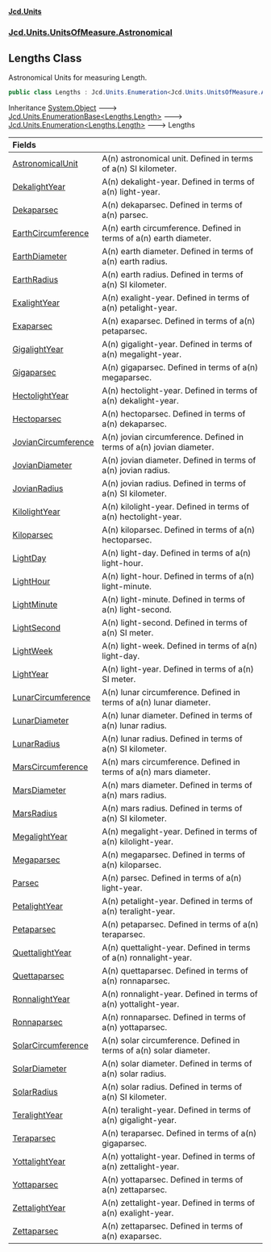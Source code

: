 #### [Jcd.Units](index.md 'index')
### [Jcd.Units.UnitsOfMeasure.Astronomical](Jcd.Units.UnitsOfMeasure.Astronomical.md 'Jcd.Units.UnitsOfMeasure.Astronomical')

## Lengths Class

Astronomical Units for measuring Length.

```csharp
public class Lengths : Jcd.Units.Enumeration<Jcd.Units.UnitsOfMeasure.Astronomical.Lengths, Jcd.Units.UnitTypes.Length>
```

Inheritance [System.Object](https://docs.microsoft.com/en-us/dotnet/api/System.Object 'System.Object') &#129106; [Jcd.Units.EnumerationBase&lt;](Jcd.Units.EnumerationBase_TEnumeration,T_.md 'Jcd.Units.EnumerationBase<TEnumeration,T>')[Lengths](Jcd.Units.UnitsOfMeasure.Astronomical.Lengths.md 'Jcd.Units.UnitsOfMeasure.Astronomical.Lengths')[,](Jcd.Units.EnumerationBase_TEnumeration,T_.md 'Jcd.Units.EnumerationBase<TEnumeration,T>')[Length](Jcd.Units.UnitTypes.Length.md 'Jcd.Units.UnitTypes.Length')[&gt;](Jcd.Units.EnumerationBase_TEnumeration,T_.md 'Jcd.Units.EnumerationBase<TEnumeration,T>') &#129106; [Jcd.Units.Enumeration&lt;](Jcd.Units.Enumeration_TEnumeration,T_.md 'Jcd.Units.Enumeration<TEnumeration,T>')[Lengths](Jcd.Units.UnitsOfMeasure.Astronomical.Lengths.md 'Jcd.Units.UnitsOfMeasure.Astronomical.Lengths')[,](Jcd.Units.Enumeration_TEnumeration,T_.md 'Jcd.Units.Enumeration<TEnumeration,T>')[Length](Jcd.Units.UnitTypes.Length.md 'Jcd.Units.UnitTypes.Length')[&gt;](Jcd.Units.Enumeration_TEnumeration,T_.md 'Jcd.Units.Enumeration<TEnumeration,T>') &#129106; Lengths

| Fields | |
| :--- | :--- |
| [AstronomicalUnit](Jcd.Units.UnitsOfMeasure.Astronomical.Lengths.AstronomicalUnit.md 'Jcd.Units.UnitsOfMeasure.Astronomical.Lengths.AstronomicalUnit') | A(n) astronomical unit. Defined in terms of a(n) SI kilometer. |
| [DekalightYear](Jcd.Units.UnitsOfMeasure.Astronomical.Lengths.DekalightYear.md 'Jcd.Units.UnitsOfMeasure.Astronomical.Lengths.DekalightYear') | A(n) dekalight-year. Defined in terms of a(n) light-year. |
| [Dekaparsec](Jcd.Units.UnitsOfMeasure.Astronomical.Lengths.Dekaparsec.md 'Jcd.Units.UnitsOfMeasure.Astronomical.Lengths.Dekaparsec') | A(n) dekaparsec. Defined in terms of a(n) parsec. |
| [EarthCircumference](Jcd.Units.UnitsOfMeasure.Astronomical.Lengths.EarthCircumference.md 'Jcd.Units.UnitsOfMeasure.Astronomical.Lengths.EarthCircumference') | A(n) earth circumference. Defined in terms of a(n) earth diameter. |
| [EarthDiameter](Jcd.Units.UnitsOfMeasure.Astronomical.Lengths.EarthDiameter.md 'Jcd.Units.UnitsOfMeasure.Astronomical.Lengths.EarthDiameter') | A(n) earth diameter. Defined in terms of a(n) earth radius. |
| [EarthRadius](Jcd.Units.UnitsOfMeasure.Astronomical.Lengths.EarthRadius.md 'Jcd.Units.UnitsOfMeasure.Astronomical.Lengths.EarthRadius') | A(n) earth radius. Defined in terms of a(n) SI kilometer. |
| [ExalightYear](Jcd.Units.UnitsOfMeasure.Astronomical.Lengths.ExalightYear.md 'Jcd.Units.UnitsOfMeasure.Astronomical.Lengths.ExalightYear') | A(n) exalight-year. Defined in terms of a(n) petalight-year. |
| [Exaparsec](Jcd.Units.UnitsOfMeasure.Astronomical.Lengths.Exaparsec.md 'Jcd.Units.UnitsOfMeasure.Astronomical.Lengths.Exaparsec') | A(n) exaparsec. Defined in terms of a(n) petaparsec. |
| [GigalightYear](Jcd.Units.UnitsOfMeasure.Astronomical.Lengths.GigalightYear.md 'Jcd.Units.UnitsOfMeasure.Astronomical.Lengths.GigalightYear') | A(n) gigalight-year. Defined in terms of a(n) megalight-year. |
| [Gigaparsec](Jcd.Units.UnitsOfMeasure.Astronomical.Lengths.Gigaparsec.md 'Jcd.Units.UnitsOfMeasure.Astronomical.Lengths.Gigaparsec') | A(n) gigaparsec. Defined in terms of a(n) megaparsec. |
| [HectolightYear](Jcd.Units.UnitsOfMeasure.Astronomical.Lengths.HectolightYear.md 'Jcd.Units.UnitsOfMeasure.Astronomical.Lengths.HectolightYear') | A(n) hectolight-year. Defined in terms of a(n) dekalight-year. |
| [Hectoparsec](Jcd.Units.UnitsOfMeasure.Astronomical.Lengths.Hectoparsec.md 'Jcd.Units.UnitsOfMeasure.Astronomical.Lengths.Hectoparsec') | A(n) hectoparsec. Defined in terms of a(n) dekaparsec. |
| [JovianCircumference](Jcd.Units.UnitsOfMeasure.Astronomical.Lengths.JovianCircumference.md 'Jcd.Units.UnitsOfMeasure.Astronomical.Lengths.JovianCircumference') | A(n) jovian circumference. Defined in terms of a(n) jovian diameter. |
| [JovianDiameter](Jcd.Units.UnitsOfMeasure.Astronomical.Lengths.JovianDiameter.md 'Jcd.Units.UnitsOfMeasure.Astronomical.Lengths.JovianDiameter') | A(n) jovian diameter. Defined in terms of a(n) jovian radius. |
| [JovianRadius](Jcd.Units.UnitsOfMeasure.Astronomical.Lengths.JovianRadius.md 'Jcd.Units.UnitsOfMeasure.Astronomical.Lengths.JovianRadius') | A(n) jovian radius. Defined in terms of a(n) SI kilometer. |
| [KilolightYear](Jcd.Units.UnitsOfMeasure.Astronomical.Lengths.KilolightYear.md 'Jcd.Units.UnitsOfMeasure.Astronomical.Lengths.KilolightYear') | A(n) kilolight-year. Defined in terms of a(n) hectolight-year. |
| [Kiloparsec](Jcd.Units.UnitsOfMeasure.Astronomical.Lengths.Kiloparsec.md 'Jcd.Units.UnitsOfMeasure.Astronomical.Lengths.Kiloparsec') | A(n) kiloparsec. Defined in terms of a(n) hectoparsec. |
| [LightDay](Jcd.Units.UnitsOfMeasure.Astronomical.Lengths.LightDay.md 'Jcd.Units.UnitsOfMeasure.Astronomical.Lengths.LightDay') | A(n) light-day. Defined in terms of a(n) light-hour. |
| [LightHour](Jcd.Units.UnitsOfMeasure.Astronomical.Lengths.LightHour.md 'Jcd.Units.UnitsOfMeasure.Astronomical.Lengths.LightHour') | A(n) light-hour. Defined in terms of a(n) light-minute. |
| [LightMinute](Jcd.Units.UnitsOfMeasure.Astronomical.Lengths.LightMinute.md 'Jcd.Units.UnitsOfMeasure.Astronomical.Lengths.LightMinute') | A(n) light-minute. Defined in terms of a(n) light-second. |
| [LightSecond](Jcd.Units.UnitsOfMeasure.Astronomical.Lengths.LightSecond.md 'Jcd.Units.UnitsOfMeasure.Astronomical.Lengths.LightSecond') | A(n) light-second. Defined in terms of a(n) SI meter. |
| [LightWeek](Jcd.Units.UnitsOfMeasure.Astronomical.Lengths.LightWeek.md 'Jcd.Units.UnitsOfMeasure.Astronomical.Lengths.LightWeek') | A(n) light-week. Defined in terms of a(n) light-day. |
| [LightYear](Jcd.Units.UnitsOfMeasure.Astronomical.Lengths.LightYear.md 'Jcd.Units.UnitsOfMeasure.Astronomical.Lengths.LightYear') | A(n) light-year. Defined in terms of a(n) SI meter. |
| [LunarCircumference](Jcd.Units.UnitsOfMeasure.Astronomical.Lengths.LunarCircumference.md 'Jcd.Units.UnitsOfMeasure.Astronomical.Lengths.LunarCircumference') | A(n) lunar circumference. Defined in terms of a(n) lunar diameter. |
| [LunarDiameter](Jcd.Units.UnitsOfMeasure.Astronomical.Lengths.LunarDiameter.md 'Jcd.Units.UnitsOfMeasure.Astronomical.Lengths.LunarDiameter') | A(n) lunar diameter. Defined in terms of a(n) lunar radius. |
| [LunarRadius](Jcd.Units.UnitsOfMeasure.Astronomical.Lengths.LunarRadius.md 'Jcd.Units.UnitsOfMeasure.Astronomical.Lengths.LunarRadius') | A(n) lunar radius. Defined in terms of a(n) SI kilometer. |
| [MarsCircumference](Jcd.Units.UnitsOfMeasure.Astronomical.Lengths.MarsCircumference.md 'Jcd.Units.UnitsOfMeasure.Astronomical.Lengths.MarsCircumference') | A(n) mars circumference. Defined in terms of a(n) mars diameter. |
| [MarsDiameter](Jcd.Units.UnitsOfMeasure.Astronomical.Lengths.MarsDiameter.md 'Jcd.Units.UnitsOfMeasure.Astronomical.Lengths.MarsDiameter') | A(n) mars diameter. Defined in terms of a(n) mars radius. |
| [MarsRadius](Jcd.Units.UnitsOfMeasure.Astronomical.Lengths.MarsRadius.md 'Jcd.Units.UnitsOfMeasure.Astronomical.Lengths.MarsRadius') | A(n) mars radius. Defined in terms of a(n) SI kilometer. |
| [MegalightYear](Jcd.Units.UnitsOfMeasure.Astronomical.Lengths.MegalightYear.md 'Jcd.Units.UnitsOfMeasure.Astronomical.Lengths.MegalightYear') | A(n) megalight-year. Defined in terms of a(n) kilolight-year. |
| [Megaparsec](Jcd.Units.UnitsOfMeasure.Astronomical.Lengths.Megaparsec.md 'Jcd.Units.UnitsOfMeasure.Astronomical.Lengths.Megaparsec') | A(n) megaparsec. Defined in terms of a(n) kiloparsec. |
| [Parsec](Jcd.Units.UnitsOfMeasure.Astronomical.Lengths.Parsec.md 'Jcd.Units.UnitsOfMeasure.Astronomical.Lengths.Parsec') | A(n) parsec. Defined in terms of a(n) light-year. |
| [PetalightYear](Jcd.Units.UnitsOfMeasure.Astronomical.Lengths.PetalightYear.md 'Jcd.Units.UnitsOfMeasure.Astronomical.Lengths.PetalightYear') | A(n) petalight-year. Defined in terms of a(n) teralight-year. |
| [Petaparsec](Jcd.Units.UnitsOfMeasure.Astronomical.Lengths.Petaparsec.md 'Jcd.Units.UnitsOfMeasure.Astronomical.Lengths.Petaparsec') | A(n) petaparsec. Defined in terms of a(n) teraparsec. |
| [QuettalightYear](Jcd.Units.UnitsOfMeasure.Astronomical.Lengths.QuettalightYear.md 'Jcd.Units.UnitsOfMeasure.Astronomical.Lengths.QuettalightYear') | A(n) quettalight-year. Defined in terms of a(n) ronnalight-year. |
| [Quettaparsec](Jcd.Units.UnitsOfMeasure.Astronomical.Lengths.Quettaparsec.md 'Jcd.Units.UnitsOfMeasure.Astronomical.Lengths.Quettaparsec') | A(n) quettaparsec. Defined in terms of a(n) ronnaparsec. |
| [RonnalightYear](Jcd.Units.UnitsOfMeasure.Astronomical.Lengths.RonnalightYear.md 'Jcd.Units.UnitsOfMeasure.Astronomical.Lengths.RonnalightYear') | A(n) ronnalight-year. Defined in terms of a(n) yottalight-year. |
| [Ronnaparsec](Jcd.Units.UnitsOfMeasure.Astronomical.Lengths.Ronnaparsec.md 'Jcd.Units.UnitsOfMeasure.Astronomical.Lengths.Ronnaparsec') | A(n) ronnaparsec. Defined in terms of a(n) yottaparsec. |
| [SolarCircumference](Jcd.Units.UnitsOfMeasure.Astronomical.Lengths.SolarCircumference.md 'Jcd.Units.UnitsOfMeasure.Astronomical.Lengths.SolarCircumference') | A(n) solar circumference. Defined in terms of a(n) solar diameter. |
| [SolarDiameter](Jcd.Units.UnitsOfMeasure.Astronomical.Lengths.SolarDiameter.md 'Jcd.Units.UnitsOfMeasure.Astronomical.Lengths.SolarDiameter') | A(n) solar diameter. Defined in terms of a(n) solar radius. |
| [SolarRadius](Jcd.Units.UnitsOfMeasure.Astronomical.Lengths.SolarRadius.md 'Jcd.Units.UnitsOfMeasure.Astronomical.Lengths.SolarRadius') | A(n) solar radius. Defined in terms of a(n) SI kilometer. |
| [TeralightYear](Jcd.Units.UnitsOfMeasure.Astronomical.Lengths.TeralightYear.md 'Jcd.Units.UnitsOfMeasure.Astronomical.Lengths.TeralightYear') | A(n) teralight-year. Defined in terms of a(n) gigalight-year. |
| [Teraparsec](Jcd.Units.UnitsOfMeasure.Astronomical.Lengths.Teraparsec.md 'Jcd.Units.UnitsOfMeasure.Astronomical.Lengths.Teraparsec') | A(n) teraparsec. Defined in terms of a(n) gigaparsec. |
| [YottalightYear](Jcd.Units.UnitsOfMeasure.Astronomical.Lengths.YottalightYear.md 'Jcd.Units.UnitsOfMeasure.Astronomical.Lengths.YottalightYear') | A(n) yottalight-year. Defined in terms of a(n) zettalight-year. |
| [Yottaparsec](Jcd.Units.UnitsOfMeasure.Astronomical.Lengths.Yottaparsec.md 'Jcd.Units.UnitsOfMeasure.Astronomical.Lengths.Yottaparsec') | A(n) yottaparsec. Defined in terms of a(n) zettaparsec. |
| [ZettalightYear](Jcd.Units.UnitsOfMeasure.Astronomical.Lengths.ZettalightYear.md 'Jcd.Units.UnitsOfMeasure.Astronomical.Lengths.ZettalightYear') | A(n) zettalight-year. Defined in terms of a(n) exalight-year. |
| [Zettaparsec](Jcd.Units.UnitsOfMeasure.Astronomical.Lengths.Zettaparsec.md 'Jcd.Units.UnitsOfMeasure.Astronomical.Lengths.Zettaparsec') | A(n) zettaparsec. Defined in terms of a(n) exaparsec. |
